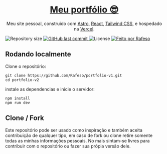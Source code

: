 <div align="center">
    <a href="https://rafael-feitosa.vercel.app"><h1 align="center">Meu portfólio 😎</h1></a>
    
Meu site pessoal, construido com [Astro](https://astro.build), [React](https://pt-br.legacy.reactjs.org), [Tailwind CSS](https://tailwindcss.com/), e hospedado na [Vercel](https://vercel.com/).

</div>

  <img alt="Repository size" src="https://img.shields.io/github/repo-size/Rafeso/portfolio-v1"/>
  
  <a href="https://github.com/Rafeso/portfolio-v1/commits/main">
    <img alt="GitHub last commit" src="https://img.shields.io/github/last-commit/Rafeso/portfolio-v1"/>
  </a>
    
   <img alt="License" src="https://img.shields.io/badge/license-MIT-brightgreen">

  <a href="https://www.linkedin.com/in/rafael-feitosa-618472241/">
    <img alt="Feito por Rafeso" src="https://img.shields.io/badge/Feito%20por-Rafeso-%237519C1"/>
 </a>

</br>

## Rodando localmente

Clone o repositório:

```sh-session
git clone https://github.com/Rafeso/portfolio-v1.git
cd portfolio-v2
```

instale as dependencias e inicie o servidor:

```sh-session
npm install
npm run dev
```

## Clone / Fork

Este repositório pode ser usado como inspiração e também aceita contribuição de qualquer tipo, em caso de fork ou clone retire somente todas as minhas informações pessoais. No mais sintam-se livres para contribuir com o repositório ou fazer sua própia versão dele.
